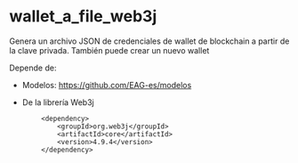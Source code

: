 # wallet_a_file_web3j
Genera un archivo JSON de credenciales de wallet de blockchain a partir de la clave privada. También puede crear un nuevo wallet

Depende de:
- Modelos: https://github.com/EAG-es/modelos

- De la librería Web3j 
```
        <dependency>
            <groupId>org.web3j</groupId>
            <artifactId>core</artifactId>
            <version>4.9.4</version>
        </dependency>
```        
